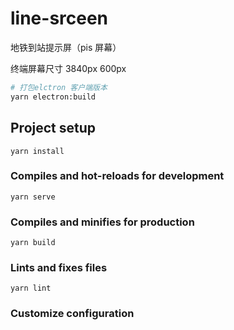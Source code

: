 # line-srceen

地铁到站提示屏（pis 屏幕）

终端屏幕尺寸 3840px 600px

```bash
# 打包elctron 客户端版本
yarn electron:build
```

## Project setup

```
yarn install
```

### Compiles and hot-reloads for development

```
yarn serve
```

### Compiles and minifies for production

```
yarn build
```

### Lints and fixes files

```
yarn lint
```

### Customize configuration
